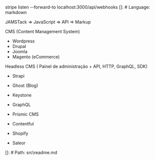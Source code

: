 stripe listen --forward-to localhost:3000/api/webhooks
[]: # Language: markdown

JAMSTack
=> JavaScript
=> API
=> Markup

CMS (Content Management System)

- Wordpress
- Drupal
- Joomla
- Magento (eCommerce)

Headless CMS ( Painel de administração + API, HTTP, GraphQL, SDK)

- Strapi
- Ghost (Blog)
- Keystone

- GraphQL
- Prismic CMS
- Contentful

- Shopify
- Saleor

[]: # Path: src\readme.md